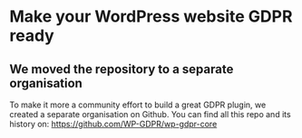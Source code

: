 # Make your WordPress website GDPR ready

## We moved the repository to a separate organisation

To make it more a community effort to build a great GDPR plugin, we created a separate organisation on Github.
You can find all this repo and its history on:
https://github.com/WP-GDPR/wp-gdpr-core

